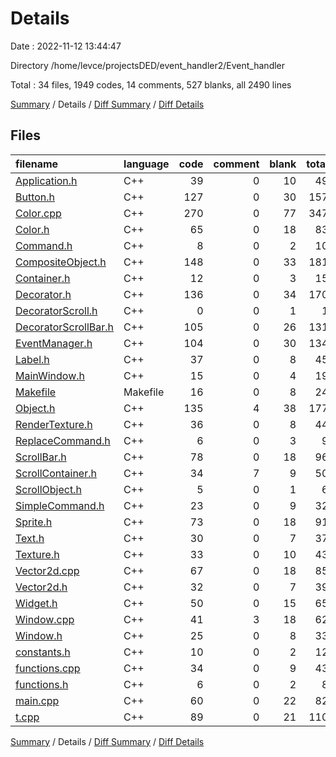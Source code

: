 # Details

Date : 2022-11-12 13:44:47

Directory /home/levce/projectsDED/event_handler2/Event_handler

Total : 34 files,  1949 codes, 14 comments, 527 blanks, all 2490 lines

[Summary](results.md) / Details / [Diff Summary](diff.md) / [Diff Details](diff-details.md)

## Files
| filename | language | code | comment | blank | total |
| :--- | :--- | ---: | ---: | ---: | ---: |
| [Application.h](/Application.h) | C++ | 39 | 0 | 10 | 49 |
| [Button.h](/Button.h) | C++ | 127 | 0 | 30 | 157 |
| [Color.cpp](/Color.cpp) | C++ | 270 | 0 | 77 | 347 |
| [Color.h](/Color.h) | C++ | 65 | 0 | 18 | 83 |
| [Command.h](/Command.h) | C++ | 8 | 0 | 2 | 10 |
| [CompositeObject.h](/CompositeObject.h) | C++ | 148 | 0 | 33 | 181 |
| [Container.h](/Container.h) | C++ | 12 | 0 | 3 | 15 |
| [Decorator.h](/Decorator.h) | C++ | 136 | 0 | 34 | 170 |
| [DecoratorScroll.h](/DecoratorScroll.h) | C++ | 0 | 0 | 1 | 1 |
| [DecoratorScrollBar.h](/DecoratorScrollBar.h) | C++ | 105 | 0 | 26 | 131 |
| [EventManager.h](/EventManager.h) | C++ | 104 | 0 | 30 | 134 |
| [Label.h](/Label.h) | C++ | 37 | 0 | 8 | 45 |
| [MainWindow.h](/MainWindow.h) | C++ | 15 | 0 | 4 | 19 |
| [Makefile](/Makefile) | Makefile | 16 | 0 | 8 | 24 |
| [Object.h](/Object.h) | C++ | 135 | 4 | 38 | 177 |
| [RenderTexture.h](/RenderTexture.h) | C++ | 36 | 0 | 8 | 44 |
| [ReplaceCommand.h](/ReplaceCommand.h) | C++ | 6 | 0 | 3 | 9 |
| [ScrollBar.h](/ScrollBar.h) | C++ | 78 | 0 | 18 | 96 |
| [ScrollContainer.h](/ScrollContainer.h) | C++ | 34 | 7 | 9 | 50 |
| [ScrollObject.h](/ScrollObject.h) | C++ | 5 | 0 | 1 | 6 |
| [SimpleCommand.h](/SimpleCommand.h) | C++ | 23 | 0 | 9 | 32 |
| [Sprite.h](/Sprite.h) | C++ | 73 | 0 | 18 | 91 |
| [Text.h](/Text.h) | C++ | 30 | 0 | 7 | 37 |
| [Texture.h](/Texture.h) | C++ | 33 | 0 | 10 | 43 |
| [Vector2d.cpp](/Vector2d.cpp) | C++ | 67 | 0 | 18 | 85 |
| [Vector2d.h](/Vector2d.h) | C++ | 32 | 0 | 7 | 39 |
| [Widget.h](/Widget.h) | C++ | 50 | 0 | 15 | 65 |
| [Window.cpp](/Window.cpp) | C++ | 41 | 3 | 18 | 62 |
| [Window.h](/Window.h) | C++ | 25 | 0 | 8 | 33 |
| [constants.h](/constants.h) | C++ | 10 | 0 | 2 | 12 |
| [functions.cpp](/functions.cpp) | C++ | 34 | 0 | 9 | 43 |
| [functions.h](/functions.h) | C++ | 6 | 0 | 2 | 8 |
| [main.cpp](/main.cpp) | C++ | 60 | 0 | 22 | 82 |
| [t.cpp](/t.cpp) | C++ | 89 | 0 | 21 | 110 |

[Summary](results.md) / Details / [Diff Summary](diff.md) / [Diff Details](diff-details.md)